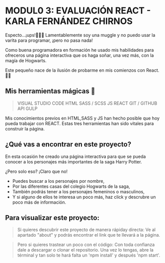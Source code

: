 # MODUL0 3: EVALUACIÓN REACT - KARLA FERNÁNDEZ CHIRNOS

Especto...¡ups!🧙🏻‍♀️
Lamentablemente soy una muggle y no puedo usar la varita para programar, ¡pero no pasa nada!

Como buena programadora en formación he usado mis habilidades para ofreceros una página interactiva que os haga soñar, una vez más, con la magía de Hogwarts.

Este pequeño nace de la ilusión de probarme en mis comienzos con React.🕵🏻

## Mis herramientas mágicas 💫

> VISUAL STUDIO CODE
> HTML
> SASS / SCSS
> JS
> REACT
> GIT / GITHUB
> API
> GULP

Mis conocimientos previos en HTML,SASS y JS han hecho posible que hoy pueda trabajar con REACT. Estas tres herramientas han sido vitales para construir la página.

## ¿Qué vas a encontrar en este proyecto?

En esta ocasión he creado una página interactiva para que se pueda conocer a los personajes más importantes de la saga Harry Potter.

¿Pero solo eso? ¡Claro que no!

- Puedes buscar a los personajes por nombre,
- Por las diferentes casas del colegio Hogwarts de la saga,
- También podrás tener a los personajes femeninos o masculinos,
- Y si alguno de ellos te interesa un poco más, haz click y descrubre un poco más de información.

## Para visualizar este proyecto:

> Si quieres descubrir este proyecto de manera rápiday directa:
> Ve al apartado "about" y podrás encontrar el link que te llevará a la página.

> Pero si quieres trastear un poco con el código:
> Con toda confianza dale a descargar o clonar el repositorio. Una vez lo tengas, abre la términal y tan solo te hará falta un 'npm install' y después 'npm start'.
